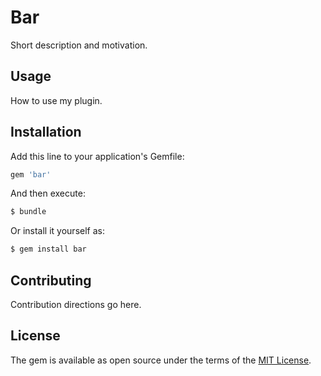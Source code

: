 # Bar
Short description and motivation.

## Usage
How to use my plugin.

## Installation
Add this line to your application's Gemfile:

```ruby
gem 'bar'
```

And then execute:
```bash
$ bundle
```

Or install it yourself as:
```bash
$ gem install bar
```

## Contributing
Contribution directions go here.

## License
The gem is available as open source under the terms of the [MIT License](https://opensource.org/licenses/MIT).
